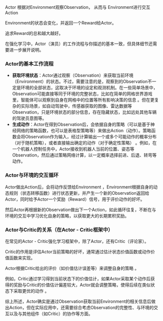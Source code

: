 Actor 根据对Environment观察Observation，
从而与 Environment进行交互Action

Environment的状态会变化，并返回一个Reward给Actor。

追求Reward的总和越大越好。

在强化学习中，Actor（演员）的工作流程与你描述的基本一致，但具体细节还需要进一步展开说明。 
### Actor的基本工作流程
- **获取环境状态**：Actor通过观察（Observation）来获取当前环境（Environment）的状态。不过，需要注意的是，观察到的Observation不一定是环境的全部状态，这取决于环境的设定和观测机制。在一些简单场景中，Observation可能直接等同于环境的完整状态，比如在简单的网格世界游戏里，智能体可以观察到自身在网格中的位置等所有影响决策的信息 。但在更复杂的实际场景，如自动驾驶中，传感器获取的图像、雷达数据等Observation，只是环境状态的部分信息，存在隐藏状态，比如远处其他车辆的驾驶员意图等。
- **生成动作**：Actor在得到Observation后，会依据自身的策略（可以是基于神经网络的策略函数，也可以是表格型策略等）来做出Action（动作）。策略函数会将Observation作为输入，经过计算输出一个或多个可能动作的概率分布（对于随机策略），或者直接输出确定的动作（对于确定性策略） 。例如，在一个机器人控制任务中，Actor接收到机器人当前的位置、姿态等Observation，然后通过策略网络计算，以一定概率选择前进、后退、转弯等动作。 
### Actor与环境的交互循环 

Actor做出Action后，会将动作反馈给Environment ，Environment根据自身的动态规则（状态转移函数）进行状态更新，并产生一个新的Observation返回给Actor，同时给予Actor一个奖励（Reward）信号，用于评价动作的好坏。

然后Actor再根据新的Observation做出下一个Action，如此循环往复，不断在与环境的交互中学习优化自身的策略，以获取更大的长期累积奖励。
### Actor与Critic的关系（在Actor - Critic框架中） 

在常见的Actor - Critic强化学习框架中，除了Actor，还有Critic（评论家）。

Critic的作用是评估Actor当前策略的好坏，通常通过估计状态价值函数或动作价值函数来实现。

Actor根据Critic给出的评价（如价值估计误差等）来调整自身的策略 。

例如，Critic通过学习得到当前状态下的价值估计，如果Actor采取某个动作后获得的奖励与Critic的价值估计偏差较大，Actor就会调整策略，使得后续在类似状态下采取更优的动作 。 

综上所述，Actor确实是通过Observation获取当前Environment的相关信息后做出Action，但在实际应用中，还需要综合考虑Observation的完整性、与环境的交互以及与其他组件（如Critic）的协作等方面。
